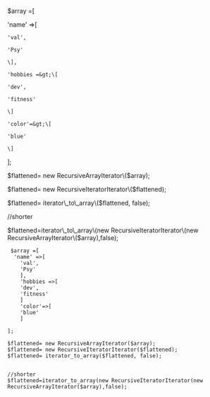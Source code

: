 $array =\[

  'name' =&gt;\[

    'val',

    'Psy'

    \],

    'hobbies =&gt;\[

    'dev',

    'fitness'

    \]

    'color'=&gt;\[

    'blue'

    \]

 

\];

 

$flattened= new RecursiveArrayIterator\($array\);

$flattened= new RecursiveIteratorIterator\($flattened\);

$flattened= iterator\_to\_array\($flattened, false\);

 

 

//shorter

$flattened=iterator\_to\_array\(new RecursiveIteratorIterator\(new RecursiveArrayIterator\($array\),false\);

```
 $array =[
  'name' =>[
    'val',
    'Psy'
    ],
    'hobbies =>[
    'dev',
    'fitness'
    ]
    'color'=>[
    'blue'
    ]
 
];
 
$flattened= new RecursiveArrayIterator($array);
$flattened= new RecursiveIteratorIterator($flattened);
$flattened= iterator_to_array($flattened, false);
 
 
//shorter
$flattened=iterator_to_array(new RecursiveIteratorIterator(new RecursiveArrayIterator($array),false);
 
```



